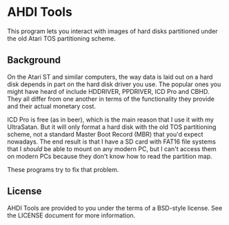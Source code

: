# AHDI Tools

This program lets you interact with images of hard disks partitioned under
the old Atari TOS partitioning scheme. 


## Background

On the Atari ST and similar computers, the way data is laid out on a hard
disk depends in part on the hard disk driver you use. The popular ones you
might have heard of include HDDRIVER, PPDRIVER, ICD Pro and CBHD. They all
differ from one another in terms of the functionality they provide and their
actual monetary cost.

ICD Pro is free (as in beer), which is the main reason that I use it with my
UltraSatan. But it will only format a hard disk with the old TOS
partitioning scheme, not a standard Master Boot Record (MBR) that you'd
expect nowadays. The end result is that I have a SD card with FAT16 file
systems that I *should* be able to mount on any modern PC, but I can't
access them on modern PCs because they don't know how to read the partition
map.

These programs try to fix that problem.


## License

AHDI Tools are provided to you under the terms of a BSD-style license. See
the LICENSE document for more information.
